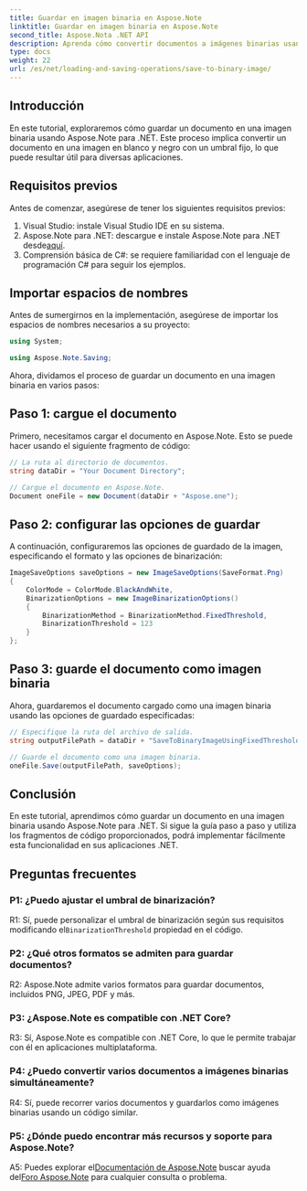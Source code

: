 ```yaml
---
title: Guardar en imagen binaria en Aspose.Note
linktitle: Guardar en imagen binaria en Aspose.Note
second_title: Aspose.Nota .NET API
description: Aprenda cómo convertir documentos a imágenes binarias usando Aspose.Note para .NET. Siga nuestra guía paso a paso para una integración perfecta.
type: docs
weight: 22
url: /es/net/loading-and-saving-operations/save-to-binary-image/
---
```

## Introducción

En este tutorial, exploraremos cómo guardar un documento en una imagen binaria usando Aspose.Note para .NET. Este proceso implica convertir un documento en una imagen en blanco y negro con un umbral fijo, lo que puede resultar útil para diversas aplicaciones.

## Requisitos previos

Antes de comenzar, asegúrese de tener los siguientes requisitos previos:

1. Visual Studio: instale Visual Studio IDE en su sistema.
2.  Aspose.Note para .NET: descargue e instale Aspose.Note para .NET desde[aquí](https://releases.aspose.com/note/net/).
3. Comprensión básica de C#: se requiere familiaridad con el lenguaje de programación C# para seguir los ejemplos.

## Importar espacios de nombres

Antes de sumergirnos en la implementación, asegúrese de importar los espacios de nombres necesarios a su proyecto:

```csharp
using System;

using Aspose.Note.Saving;

```

Ahora, dividamos el proceso de guardar un documento en una imagen binaria en varios pasos:

## Paso 1: cargue el documento

Primero, necesitamos cargar el documento en Aspose.Note. Esto se puede hacer usando el siguiente fragmento de código:

```csharp
// La ruta al directorio de documentos.
string dataDir = "Your Document Directory";

// Cargue el documento en Aspose.Note.
Document oneFile = new Document(dataDir + "Aspose.one");
```

## Paso 2: configurar las opciones de guardar

A continuación, configuraremos las opciones de guardado de la imagen, especificando el formato y las opciones de binarización:

```csharp
ImageSaveOptions saveOptions = new ImageSaveOptions(SaveFormat.Png)
{
    ColorMode = ColorMode.BlackAndWhite,
    BinarizationOptions = new ImageBinarizationOptions()
    {
        BinarizationMethod = BinarizationMethod.FixedThreshold,
        BinarizationThreshold = 123
    }
};
```

## Paso 3: guarde el documento como imagen binaria

Ahora, guardaremos el documento cargado como una imagen binaria usando las opciones de guardado especificadas:

```csharp
// Especifique la ruta del archivo de salida.
string outputFilePath = dataDir + "SaveToBinaryImageUsingFixedThreshold_out.png";

// Guarde el documento como una imagen binaria.
oneFile.Save(outputFilePath, saveOptions);
```

## Conclusión

En este tutorial, aprendimos cómo guardar un documento en una imagen binaria usando Aspose.Note para .NET. Si sigue la guía paso a paso y utiliza los fragmentos de código proporcionados, podrá implementar fácilmente esta funcionalidad en sus aplicaciones .NET.

## Preguntas frecuentes

### P1: ¿Puedo ajustar el umbral de binarización?

 R1: Sí, puede personalizar el umbral de binarización según sus requisitos modificando el`BinarizationThreshold` propiedad en el código.

### P2: ¿Qué otros formatos se admiten para guardar documentos?

R2: Aspose.Note admite varios formatos para guardar documentos, incluidos PNG, JPEG, PDF y más.

### P3: ¿Aspose.Note es compatible con .NET Core?

R3: Sí, Aspose.Note es compatible con .NET Core, lo que le permite trabajar con él en aplicaciones multiplataforma.

### P4: ¿Puedo convertir varios documentos a imágenes binarias simultáneamente?

R4: Sí, puede recorrer varios documentos y guardarlos como imágenes binarias usando un código similar.

### P5: ¿Dónde puedo encontrar más recursos y soporte para Aspose.Note?

 A5: Puedes explorar el[Documentación de Aspose.Note](https://reference.aspose.com/note/net/) buscar ayuda del[Foro Aspose.Note](https://forum.aspose.com/c/note/28) para cualquier consulta o problema.